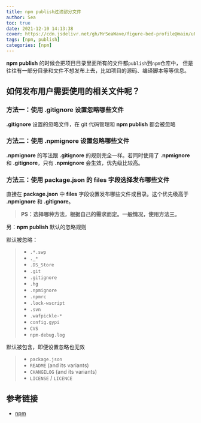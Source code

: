 ```yaml
---
title: npm publish过滤部分文件
author: Sea
toc: true
date: 2021-12-10 14:13:38
cover: https://cdn.jsdelivr.net/gh/MrSeaWave/figure-bed-profile@main/uPic/2021/aCqWjl_camille-sule-bg-loulou-frames-00.jpg
tags: [npm, publish]
categories: [npm]
---
```


**npm publish** 的时候会把项目目录里面所有的文件都`publish`到`npm`仓库中， 但是往往有一部分目录和文件不想发布上去，比如项目的源码、编译脚本等等信息。

<!--more-->

## 如何发布用户需要使用的相关文件呢？

### 方法一：使用 **.gitignore** 设置忽略哪些文件

**.gitignore** 设置的忽略文件，在 git 代码管理和 **npm publish** 都会被忽略

### 方法二：使用 **.npmignore** 设置忽略哪些文件

**.npmignore** 的写法跟 **.gitignore** 的规则完全一样。若同时使用了 **.npmignore** 和 **.gitignore**，只有 **.npmignore** 会生效，优先级比较高。

### 方法三：使用 **package.json** 的 **files** 字段选择发布哪些文件

直接在 **package.json** 中 **files** 字段设置发布哪些文件或目录。这个优先级高于 **.npmignore** 和 **.gitignore**。

> **PS：选择哪种方法，根据自己的需求而定。一般情况，使用方法三。**

另：**npm publish** 默认的忽略规则

默认被忽略：

> - `.*.swp`
> - `._*`
> - `.DS_Store`
> - `.git`
> - `.gitignore`
> - `.hg`
> - `.npmignore`
> - `.npmrc`
> - `.lock-wscript`
> - `.svn`
> - `.wafpickle-*`
> - `config.gypi`
> - `CVS`
> - `npm-debug.log`

默认被包含，即便设置忽略也无效

> - `package.json`
> - `README` (and its variants)
> - `CHANGELOG` (and its variants)
> - `LICENSE` / `LICENCE`

## 参考链接

- [npm](https://docs.npmjs.com/cli/v8/using-npm/developers#keeping-files-out-of-your-package)
